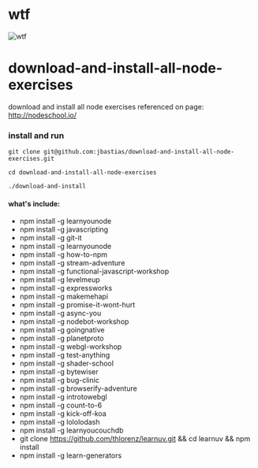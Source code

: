 
# wtf
![wtf](https://user-images.githubusercontent.com/742739/29722881-b11ae1ba-897f-11e7-99f1-2b69c2e984e2.gif)

# download-and-install-all-node-exercises

download and install all node exercises referenced on page: http://nodeschool.io/

### install and run

```
git clone git@github.com:jbastias/download-and-install-all-node-exercises.git

cd download-and-install-all-node-exercises

./download-and-install

```

#### what's include:
+ npm install -g learnyounode
+ npm install -g javascripting
+ npm install -g git-it
+ npm install -g learnyounode
+ npm install -g how-to-npm
+ npm install -g stream-adventure
+ npm install -g functional-javascript-workshop
+ npm install -g levelmeup
+ npm install -g expressworks
+ npm install -g makemehapi
+ npm install -g promise-it-wont-hurt
+ npm install -g async-you
+ npm install -g nodebot-workshop
+ npm install -g goingnative
+ npm install -g planetproto
+ npm install -g webgl-workshop
+ npm install -g test-anything
+ npm install -g shader-school
+ npm install -g bytewiser
+ npm install -g bug-clinic
+ npm install -g browserify-adventure
+ npm install -g introtowebgl
+ npm install -g count-to-6
+ npm install -g kick-off-koa
+ npm install -g lololodash
+ npm install -g learnyoucouchdb
+ git clone https://github.com/thlorenz/learnuv.git && cd learnuv && npm install
+ npm install -g learn-generators
